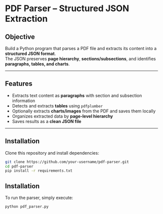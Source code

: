 # PDF Parser – Structured JSON Extraction

## Objective
Build a Python program that parses a PDF file and extracts its content into a **structured JSON format**.  
The JSON preserves **page hierarchy**, **sections/subsections**, and identifies **paragraphs, tables, and charts**.

---

## Features
- Extracts text content as **paragraphs** with section and subsection information  
- Detects and extracts **tables** using `pdfplumber`  
- Optionally extracts **charts/images** from the PDF and saves them locally  
- Organizes extracted data by **page-level hierarchy**  
- Saves results as a **clean JSON file**  

---

## Installation

Clone this repository and install dependencies:

```bash
git clone https://github.com/your-username/pdf-parser.git
cd pdf-parser
pip install -r requirements.txt

```
## Installation

To run the parser, simply execute:

```bash
python pdf_parser.py

